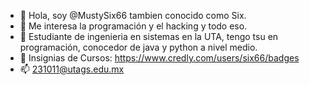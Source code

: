 - 👋 Hola, soy @MustySix66 tambien conocido como Six.
- 👀 Me interesa la programación y el hacking y todo eso.
- 🌱 Estudiante de ingenieria en sistemas en la UTA, tengo tsu en programación, conocedor de java y python a nivel medio.
- 🥇 Insignias de Cursos: https://www.credly.com/users/six66/badges
- 📫 231011@utags.edu.mx

<!---
MustySix66/MustySix66 is a ✨ special ✨ repository because its `README.md` (this file) appears on your GitHub profile.
You can click the Preview link to take a look at your changes.
--->
